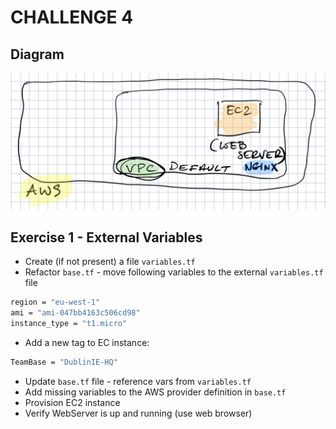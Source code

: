 # CHALLENGE 4

## Diagram

![img](../img/aws2.png)

## Exercise 1 - External Variables

- Create (if not present) a file `variables.tf`
- Refactor `base.tf` - move following variables to the external `variables.tf` file
```bash
region = "eu-west-1"
ami = "ami-047bb4163c506cd98"
instance_type = "t1.micro"
```
- Add a new tag to EC instance:
```bash
TeamBase = "DublinIE-HQ"
```

- Update `base.tf` file - reference vars from `variables.tf`
- Add missing variables to the AWS provider definition in `base.tf`
- Provision EC2 instance
- Verify WebServer is up and running (use web browser)
